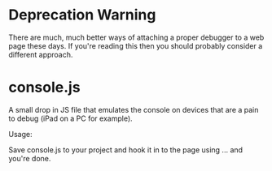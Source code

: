 # Deprecation Warning

There are much, much better ways of attaching a proper debugger to a web page these days. If you're reading this then you should probably consider a different approach.

# console.js

A small drop in JS file that emulates the console on devices that are a pain to debug (iPad on a PC for example).

Usage:

Save console.js to your project and hook it in to the page using <script src="console.js"></script> ... and you're done.
